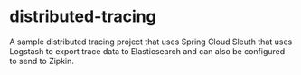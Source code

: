 # distributed-tracing

A sample distributed tracing project that uses Spring Cloud Sleuth
that uses Logstash to export trace data to Elasticsearch and can also
be configured to send to Zipkin.

